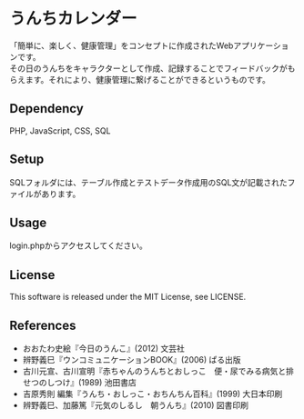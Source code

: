 # うんちカレンダー
「簡単に、楽しく、健康管理」をコンセプトに作成されたWebアプリケーションです。  
その日のうんちをキャラクターとして作成、記録することでフィードバックがもらえます。それにより、健康管理に繋げることができるというものです。

## Dependency
PHP, JavaScript, CSS, SQL

## Setup
SQLフォルダには、テーブル作成とテストデータ作成用のSQL文が記載されたファイルがあります。

## Usage
login.phpからアクセスしてください。

## License
This software is released under the MIT License, see LICENSE.

## References
* おおたわ史絵『今日のうんこ』(2012) 文芸社
* 辨野義巳『ウンコミュニケーションBOOK』(2006) ぱる出版
* 古川元宣、古川宣明『赤ちゃんのうんちとおしっこ　便・尿でみる病気と排せつのしつけ』(1989) 池田書店
* 吉原秀則 編集『うんち・おしっこ・おちんちん百科』(1999) 大日本印刷
* 辨野義巳、加藤篤『元気のしるし　朝うんち』(2010) 図書印刷
